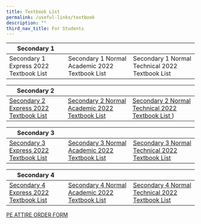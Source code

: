 ```yaml
---
title: Textbook List
permalink: /useful-links/textbook
description: ""
third_nav_title: For Students
---
```

| Secondary 1 |  |  |
| -------- | -------- | -------- |
| Secondary 1 Express 2022 Textbook List    | Secondary 1 Normal Academic 2022 Textbook List     | Secondary 1 Normal Technical 2022 Textbook List    |

| Secondary 2 |  |  |
| -------- | -------- | -------- |
| [Secondary 2 Express 2022 Textbook List](/files/S2%20EXP_22-10-2021.pdf)  | [Secondary 2 Normal Academic 2022 Textbook List   ](files/S2%20NA_22-10-2021.pdf)  | [Secondary 2 Normal Technical 2022 Textbook List  ](/files/S2%20NT_22-10-2021.pdf))  |


| Secondary 3 |  |  |
| -------- | -------- | -------- |
| [Secondary 3 Express 2022 Textbook List](/files/S3%20EXP_22-10-2021.pdf)  | [Secondary 3 Normal Academic 2022 Textbook List](/files/S3%20NA_22-10-2021.pdf)  | [Secondary 3 Normal Technical 2022 Textbook List](/files/S3%20NT_22-10-2021.pdf)  |


| Secondary 4 |  |  |
| -------- | -------- | -------- |
|[Secondary 4 Express 2022 Textbook List](/files/S4%20EXP_22-10-2021.pdf)  | [Secondary 4 Normal Academic 2022 Textbook List](/files/S4%20NA_22-10-2021.pdf) | [Secondary 4 Normal Technical 2022 Textbook List](/files/S4%20NT_22-10-2021.pdf)  |


[PE ATTIRE ORDER FORM](/files/PE%20ATTIRE%20ORDER%20FORM%20003.pdf)